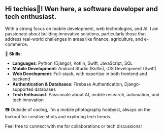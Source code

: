 <h2>Hi techies👋! Wen here, a software developer and tech enthusiast.</h2>


With a strong focus on mobile development, web technologies, and AI. I am passionate about building innovative solutions, particularly those that address real-world challenges in areas like finance, agriculture, and e-commerce.

💼 **Skills**:
- **Languages**: Python (Django), Kotlin, Swift, JavaScript, SQL
- **Mobile Development**: Android Studio (Kotlin), iOS Development (Swift)
- **Web Development**: Full-stack, with expertise in both frontend and backend
- **Authentication & Databases**: Firebase Authentication, Django-supported databases
- **Tech Enthusiast**: Passionate about AI, mobile research, automation, and tech innovation

📷 Outside of coding, I'm a mobile photography hobbyist, always on the lookout for creative shots and exploring tech trends.

Feel free to connect with me for collaborations or tech discussions!
